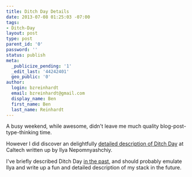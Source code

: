 ```yaml
---
title: Ditch Day Details
date: 2013-07-08 01:25:03 -07:00
tags:
- Ditch-Day
layout: post
type: post
parent_id: '0'
password: ''
status: publish
meta:
  _publicize_pending: '1'
  _edit_last: '44242401'
  geo_public: '0'
author:
  login: bzreinhardt
  email: bzreinhardt@gmail.com
  display_name: Ben
  first_name: Ben
  last_name: Reinhardt
---
```


<p>A busy weekend, while awesome, didn't leave me much quality blog-post-type-thinking time.</p>
<p>However I did discover an delightfully <a href="http://ilyanep.wordpress.com/2013/07/05/what-is-caltechs-ditch-day/" target="_blank">detailed description of Ditch Day</a> at Caltech written up by Ilya Nepomnyashchiy.  </p>
<p>I've briefly described Ditch Day <a href="http://benjaminreinhardt.wordpress.com/2013/05/24/wake-up-frosh-its-ditch-day/" target="_blank">in the past</a>, and should probably emulate Ilya and write up a fun and detailed description of my stack in the future.  </p>
